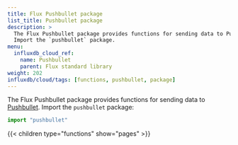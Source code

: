 ```yaml
---
title: Flux Pushbullet package
list_title: Pushbullet package
description: >
  The Flux Pushbullet package provides functions for sending data to Pushbullet.
  Import the `pushbullet` package.
menu:
  influxdb_cloud_ref:
    name: Pushbullet
    parent: Flux standard library
weight: 202
influxdb/cloud/tags: [functions, pushbullet, package]
---
```


The Flux Pushbullet package provides functions for sending data to
[Pushbullet](https://www.pushbullet.com/).
Import the `pushbullet` package:

```js
import "pushbullet"
```

{{< children type="functions" show="pages" >}}
